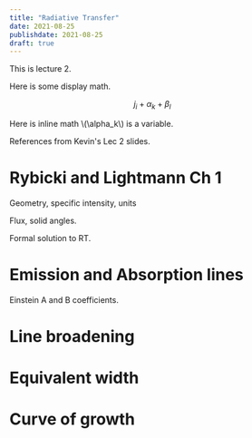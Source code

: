 ```yaml
---
title: "Radiative Transfer"
date: 2021-08-25
publishdate: 2021-08-25
draft: true
---
```



This is lecture 2.

Here is some display math.


$$j_i + \alpha_k + \beta_l$$


Here is inline math \\(\alpha_k\\) is a variable.

References from Kevin's Lec 2 slides.

# Rybicki and Lightmann Ch 1

Geometry, specific intensity, units

Flux, solid angles.

Formal solution to RT.

# Emission and Absorption lines 

Einstein A and B coefficients.

# Line broadening

# Equivalent width

# Curve of growth